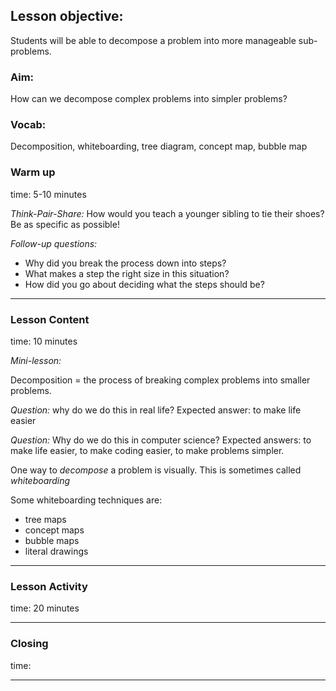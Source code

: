 ## Lesson objective:
Students will be able to decompose a problem into more manageable sub-problems.

### Aim:
How can we decompose complex problems into simpler problems?

### Vocab:
Decomposition, whiteboarding, tree diagram, concept map, bubble map

### Warm up
time: 5-10 minutes

*Think-Pair-Share:*
How would you teach a younger sibling to tie their shoes? Be as specific as possible!

*Follow-up questions:*
- Why did you break the process down into steps?
- What makes a step the right size in this situation?
- How did you go about deciding what the steps should be?

---

### Lesson Content
time: 10 minutes

*Mini-lesson:*

Decomposition = the process of breaking complex problems into smaller problems.

  *Question:* why do we do this in real life?
  Expected answer: to make life easier

  *Question:* Why do we do this in computer science?
  Expected answers: to make life easier, to make coding easier, to make problems simpler.

One way to *decompose* a problem is visually. This is sometimes called *whiteboarding*

Some whiteboarding techniques are:
- tree maps
- concept maps
- bubble maps
- literal drawings

---

### Lesson Activity
time: 20 minutes



---

### Closing
time:

---
